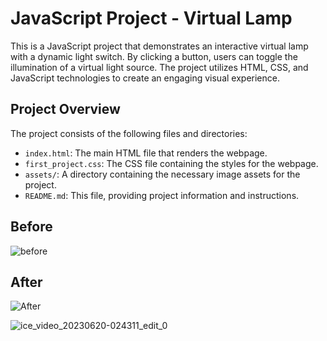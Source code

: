 # JavaScript Project - Virtual Lamp

This is a JavaScript project that demonstrates an interactive virtual lamp with a dynamic light switch. By clicking a button, users can toggle the illumination of a virtual light source. The project utilizes HTML, CSS, and JavaScript technologies to create an engaging visual experience.

## Project Overview

The project consists of the following files and directories:

- `index.html`: The main HTML file that renders the webpage.
- `first_project.css`: The CSS file containing the styles for the webpage.
- `assets/`: A directory containing the necessary image assets for the project.
- `README.md`: This file, providing project information and instructions.


## Before 

![before](https://github.com/mumairtufail/VirtualLamp/assets/124144296/db1ce394-04f6-4f15-8009-6411ad064466)


## After

![After](https://github.com/mumairtufail/VirtualLamp/assets/124144296/f90fadd9-2ea2-4ca9-8511-f96d292dba04)



![ice_video_20230620-024311_edit_0](https://github.com/mumairtufail/VirtualLamp/assets/124144296/953663d1-b0bb-43b1-a5f6-73f0d4504657)



